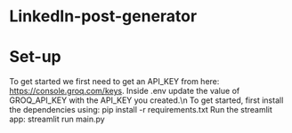 # LinkedIn-post-generator
# Set-up
To get started we first need to get an API_KEY from here: https://console.groq.com/keys. Inside .env update the value of GROQ_API_KEY with the API_KEY you created.\n
To get started, first install the dependencies using:
 pip install -r requirements.txt
Run the streamlit app:
streamlit run main.py
